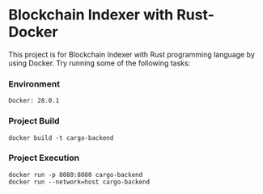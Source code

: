 # Blockchain Indexer with Rust-Docker

This project is for Blockchain Indexer with Rust programming language by using Docker.
Try running some of the following tasks:

### Environment

```
Docker: 28.0.1
```

### Project Build

```
docker build -t cargo-backend
```

### Project Execution

```
docker run -p 8080:8080 cargo-backend
docker run --network=host cargo-backend
```

